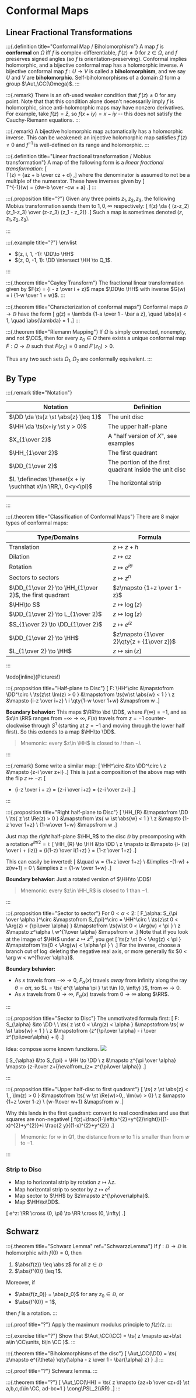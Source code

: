 # Conformal Maps


## Linear Fractional Transformations

:::{.definition title="Conformal Map / Biholomorphism"}
A map $f$ is **conformal** on $\Omega$ iff $f$ is complex-differentiable, $f'(z)\neq 0$ for $z\in \Omega$, and $f$ preserves signed angles (so $f$ is orientation-preserving).
Conformal implies holomorphic, and a bijective conformal map has a holomorphic inverse.
A bijective conformal map $f:U\to V$ is called a **biholomorphism**, and we say $U$ and $V$ are **biholomorphic**.
Self-biholomorphisms of a domain $\Omega$ form a group $\Aut_\CC(\Omega)$.
:::

:::{.remark}
There is an oft-used weaker condition that $f'(z) \neq 0$ for any point.
Note that that this condition alone doesn't necessarily imply $f$ is holomorphic, since anti-holomorphic maps may have nonzero derivatives.
For example, take $f(z) = \bar{z}$, so $f(x+iy) = x-iy$ -- this does not satisfy the Cauchy-Riemann equations.
:::

:::{.remark}
A bijective holomorphic map automatically has a holomorphic inverse.
This can be weakened: an injective holomorphic map satisfies $f'(z) \neq 0$ and $f ^{-1}$ is well-defined on its range and holomorphic.
:::

:::{.definition title="Linear fractional transformation / Mobius transformation"}
A map of the following form is a *linear fractional transformation*:
\[  
T(z) = {az + b \over cz + d}
,\]
where the denominator is assumed to not be a multiple of the numerator.
These have inverses given by
\[  
T^{-1}(w) = {dw-b \over -cw + a}
.\]
:::



:::{.proposition title="?"}
Given any three points $z_1, z_2, z_3$, the following Mobius transformation sends them to $1, 0, \infty$ respectively:
\[
f(z) \da { (z-z_2) (z_1-z_3) \over (z-z_3) (z_1 - z_2)}
.\]
Such a map is sometimes denoted $(z, z_1, z_2, z_3)$.

:::


:::{.example title="?"}
\envlist

- $(z, i, 1, -1): \DD\to \HH$
- $(z, 0, -1, 1): \DD \intersect \HH \to Q_1$.

:::

:::{.theorem title="Cayley Transform"}
The fractional linear transformation given by $F(z) = {i - z \over i + z}$ maps $\DD\to \HH$ with inverse $G(w) = i {1-w \over 1 + w}$.
:::


:::{.theorem title="Characterization of conformal maps"}
Conformal maps $\DD\to\DD$ have the form
\[
g(z) = \lambda {1-a \over 1 - \bar a z}, \quad \abs{a} < 1, \quad \abs{\lambda} = 1
.\]
:::

:::{.theorem title="Riemann Mapping"}
If $\Omega$ is simply connected, nonempty, and not $\CC$, then for every $z_{0}\in \Omega$ there exists a unique conformal map $F:\Omega \to \DD$ such that $F(z_{0}) = 0$ and $F'(z_{0}) > 0$.

Thus any two such sets $\Omega_{1}, \Omega_{2}$ are conformally equivalent.
:::


## By Type

:::{.remark title="Notation"}

| Notation                                                     | Definition                                             |
|--------------------------------------------------------------|--------------------------------------------------------|
| $\DD \da \ts{z \st \abs{z} \leq 1}$                          | The unit disc                                          |
| $\HH \da \ts{x+iy \st y > 0}$                                | The upper half-plane                                   |
| $X_{1\over 2}$                                               | A "half version of $X$", see examples                  |
| $\HH_{1\over 2}$                                             | The first quadrant                                     |
| $\DD_{1\over 2}$                                             | The portion of the first quadrant inside the unit disc |
| $L \definedas \theset{x + iy \suchthat x\in \RR,\, 0<y<\pi}$ | The horizontal strip                                   |
|                                                              |                                                        |
|                                                              |                                                        |

:::

:::{.theorem title="Classification of Conformal Maps"}
There are 8 major types of conformal maps:

| Type/Domains                                            | Formula                                   |
| ------------                                            | -------                                   |
| Translation                                             | $z\mapsto z + h$            |
| Dilation                                                | $z\mapsto cz$            |
| Rotation                                                | $z\mapsto e^{i\theta}$            |
| Sectors to sectors                                      | $z\mapsto z^n$                            |
| $\DD_{1\over 2} \to \HH_{1\over 2}$, the first quadrant | $z\mapsto {1+z \over 1-z}$                |
| $\HH\to S$                                              | $z\mapsto \log(z)$                        |
| $\DD_{1\over 2} \to L_{1\over 2}$                       | $z\mapsto \log(z)$                        |
| $S_{1\over 2} \to \DD_{1\over 2}$                       | $z\mapsto e^{iz}$                         |
| $\DD_{1\over 2} \to \HH$                                | $z\mapsto {1\over 2}\qty{z + {1\over z}}$ |
| $L_{1\over 2} \to \HH$                                  | $z\mapsto \sin(z)$                        |

:::

\todo[inline]{Pictures!}


:::{.proposition title="Half-plane to Disc"}
\[
F: \HH^\circ &\mapstofrom \DD^\circ \\
\ts{z\st \Im(z) > 0 } &\mapstofrom \ts{w\st \abs{w} < 1 } \\
z &\mapsto {i-z \over i+z} \\
i \qty{1-w \over 1+w} &\mapsfrom w
.\]

**Boundary behavior:**
This maps $\RR\to \bd \DD$, where $F(\infty) = -1$, and as $x\in \RR$ ranges from $-\infty\to\infty$, $F(x)$ travels from $z=-1$ counter-clockwise through $S^1$ (starting at $z=-1$ and moving through the lower half first).
So this extends to a map $\HH\to \DD$.

> Mnemonic: every $z\in \HH$ is closed to $i$ than $-i$.

:::

:::{.remark}
Some write a similar map:
\[
\HH^\circ &\to \DD^\circ \\
z &\mapsto {z-i \over z+i}
.\]
This is just a composition of the above map with the flip $z\mapsto -z$:
\[
- {i-z \over i + z} = {z-i \over i+z} = {z-i \over z+i}
.\]


:::

:::{.proposition title="Right half-plane to Disc"}
\[
\HH_{R} &\mapstofrom \DD \\
\ts{ z \st \Re(z) > 0 } &\mapstofrom \ts{ w \st \abs{w} < 1 } \\
z &\mapsto {1-z \over 1+z} \\
{1-w\over 1+w} &\mapsfrom w
.\]

Just map the *right* half-plane $\HH_R$ to the disc $\DD$ by precomposing with a rotation $e^{i\pi/2} = i$:
\[
\HH_{R} \to \HH &\to \DD \\
z \mapsto iz &\mapsto {i- (iz) \over i + (iz)} = {i(1-z) \over i(1+z) } = {1-z \over 1+z}
.\]

This can easily be inverted:
\[
&\quad w = {1+z \over 1+z} \\
&\implies -(1-w) + z(w+1) = 0 \\
&\implies z = {1-w \over 1+w}
.\]

**Boundary behavior**:
Just a rotated version of $\HH\to \DD$!

> Mnemonic: every $z\in \HH_R$ is closed to 1 than $-1$.

:::

:::{.proposition title="Sector to sector"}
For $0 < \alpha < 2$:
\[
F_\alpha: S_{\pi \over \alpha }^\circ &\mapstofrom S_{\pi}^\circ = \HH^\circ \\
\ts{z\st 0 < \Arg(z) < {\pi\over \alpha} } &\mapstofrom \ts{w\st 0 < \Arg(w) < \pi } \\
z &\mapsto z^\alpha \\
w^{1\over \alpha} &\mapsfrom w
.\]
Note that if you look at the image of $\HH$ under $z\mapsto z^{\alpha}$, you get
\[
\ts{z \st 0 < \Arg(z) < \pi } &\mapstofrom \ts{0 < \Arg(w) < \alpha \pi } \\
.\]
For the inverse, choose a branch cut of $\log$ deleting the negative real axis, or more generally fix $0 < \arg w < w^{1\over \alpha}$.

**Boundary behavior:**

- As $x$ travels from $-\infty\to 0$, $F_\alpha(x)$ travels *away* from infinity along the ray $\theta = \alpha \pi$, so $L = \ts{ e^{t \alpha \pi } \st t\in (0, \infty) }$, from $\infty\to 0$.
- As $x$ travels from $0\to \infty$, $F_\alpha(x)$ travels from $0\to \infty$ along $\RR$.

:::

:::{.proposition title="Sector to Disc"}
The unmotivated formula first:
\[
F: S_{\alpha} &\to \DD \\ \\
\ts{ z \st 0 < \Arg(z) < \alpha } &\mapstofrom \ts{ w \st \abs{w} < 1 } \\
z &\mapstofrom {z^{\pi\over \alpha} - i \over z^{\pi\over\alpha} + i}
.\]

Idea: compose some known functions.
![](figures/image_2020-07-22-13-22-46.png)

\[
S_{\alpha} &\to S_{\pi} = \HH \to \DD \\
z &\mapsto z^{\pi \over \alpha} \mapsto {z-i\over z+i}\evalfrom_{z= z^{\pi\over \alpha}}
.\]



:::


:::{.proposition title="Upper half-disc to first quadrant"}
\[
\ts{ z \st \abs{z} < 1,\, \Im(z) > 0 } &\mapstofrom \ts{ w \st \Re(w)>0,\, \Im(w) > 0}  \\
z &\mapsto {1+z \over 1-z} \\
{w-1\over w+1} &\mapsfrom w
.\]

Why this lands in the first quadrant: convert to real coordinates and use that squares are non-negative!
\[
f(z)=\frac{1-\left(x^{2}+y^{2}\right)}{(1-x)^{2}+y^{2}}+i \frac{2 y}{(1-x)^{2}+y^{2}}
.\]



> Mnemonic: for $w$ in Q1, the distance from $w$ to 1 is smaller than from $w$ to $-1$.

:::





### Strip to Disc

- Map to horizontal strip by rotation $z\mapsto \lambda z$.
- Map horizontal strip to sector by $z \mapsto e^z$
- Map sector to $\HH$ by $z\mapsto z^{\pi\over\alpha}$.
- Map $\HH\to\DD$.

\[
e^z: \RR \cross (0, \pi) \to \RR \cross (0, \infty)
.\]




## Schwarz

:::{.theorem title="Schwarz Lemma" ref="SchwarzzLemma"}
If $f: \DD \to \DD$ is holomorphic with $f(0) = 0$, then

1. $\abs{f(z)} \leq \abs z$ for all $z\in \DD$
2. $\abs{f'(0)} \leq 1$.

Moreover, if 

- $\abs{f(z_0)} = \abs{z_0}$ for any $z_0\in \DD$, or 
- $\abs{f'(0)} = 1$, 

then $f$ is a rotation.
:::


:::{.proof title="?"}
Apply the maximum modulus principle to $f(z)/z$.
:::


:::{.exercise title="?"}
Show that $\Aut_\CC(\CC) = \ts{ z \mapsto az+b\st a\in \CC\units, b\in \CC }$.
:::


:::{.theorem title="Biholomorphisms of the disc"}
\[
\Aut_\CC(\DD) = \ts{ z\mapsto e^{i\theta} \qty{\alpha - z \over 1 - \bar{\alpha} z} }
.\]
:::

:::{.proof title="?"}
Schwarz lemma.
:::


:::{.theorem title="?"}
\[
\Aut_\CC(\HH) = \ts{ z \mapsto {az+b \over cz+d} \st a,b,c,d\in \CC, ad-bc=1 } \cong\PSL_2(\RR)
.\]
:::




